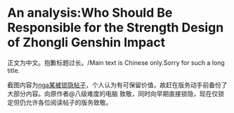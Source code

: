 # An analysis:Who Should Be Responsible for the Strength Design of Zhongli Genshin Impact
正文为中文。抱歉标题过长。/Main text is Chinese only.Sorry for such a long title.

截图内容为[nga某被锁隐帖子](https://ngabbs.com/read.php?tid=24480556)，个人认为有可保留价值，故赶在版务动手前备份了大部分内容。向原作者@八级难度的电脑 致敬，同时向早期直接锁隐，现在仅锁定但仍允许各位阅读帖子的版务致敬。




